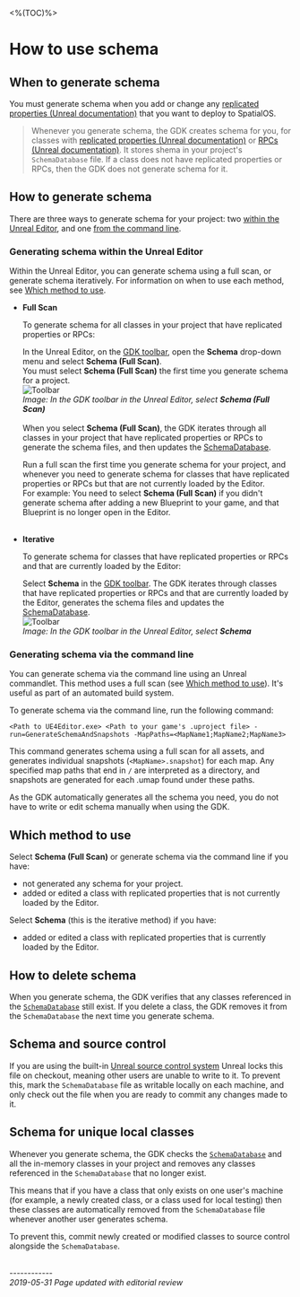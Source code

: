 <%(TOC)%>

# How to use schema

## When to generate schema

You must generate schema when you add or change any [replicated properties (Unreal documentation)](https://docs.unrealengine.com/en-US/Gameplay/Networking/Actors/Properties) that you want to deploy to SpatialOS.

> Whenever you generate schema, the GDK creates schema for you, for classes with [replicated properties (Unreal documentation)](https://docs.unrealengine.com/en-US/Gameplay/Networking/Actors/Properties) or [RPCs (Unreal documentation)](https://docs.unrealengine.com/en-us/Gameplay/Networking/Actors/RPCs). It stores shema in your project's `SchemaDatabase` file. If a class does not have replicated properties or RPCs, then the GDK does not generate schema for it.

## How to generate schema

There are three ways to generate schema for your project: two [within the Unreal Editor](#generating-schema-within-the-unreal-editor), and one [from the command line](#generating-schema-via-the-command-line).

### Generating schema within the Unreal Editor
Within the Unreal Editor, you can generate schema using a full scan, or generate schema iteratively. For information on when to use each method, see [Which method to use](#which-method-to-use).

* **Full Scan** 

    To generate schema for all classes in your project that have replicated properties or RPCs:<br/>

    In the Unreal Editor, on the [GDK toolbar]({{urlRoot}}/content/toolbars#buttons), open the **Schema** drop-down menu and select **Schema (Full Scan)**.<br/> You must select **Schema (Full Scan)** the first time you generate schema for a project. 
    <br/> ![Toolbar]({{assetRoot}}assets/screen-grabs/toolbar/schema-button-full-scan.png)<br/>
    _Image: In the GDK toolbar in the Unreal Editor, select **Schema (Full Scan)**_<br/>
    <br/>When you select **Schema (Full Scan)**, the GDK iterates through all classes in your project that have replicated properties or RPCs to generate the schema files, and then updates the [SchemaDatabase]({{urlRoot}}/content/glossary#schemadatabase). <br/>

    Run a full scan the first time you generate schema for your project, and whenever you need to generate schema for classes that have replicated properties or RPCs but that are not currently loaded by the Editor.<br/>For example: You need to select **Schema (Full Scan)** if you didn't generate schema after adding a new Blueprint to your game, and that Blueprint is no longer open in the Editor.<br/><br/>

* **Iterative**

    To generate schema for classes that have replicated properties or RPCs and that are currently loaded by the Editor: <br/>

    Select **Schema** in the [GDK toolbar]({{urlRoot}}/content/toolbars#buttons). The GDK iterates through classes that have replicated properties or RPCs and that are currently loaded by the Editor, generates the schema files and updates the [SchemaDatabase]({{urlRoot}}/content/glossary#schemadatabase).<br/>
    ![Toolbar]({{assetRoot}}assets/screen-grabs/toolbar/schema-button.png)<br/>
    _Image: In the GDK toolbar in the Unreal Editor, select **Schema**_<br/>

### Generating schema via the command line
You can generate schema via the command line using an Unreal commandlet. This method uses a full scan (see [Which method to use](#which-method-to-use)). It's useful as part of an automated build system.

To generate schema via the command line, run the following command:

```
<Path to UE4Editor.exe> <Path to your game's .uproject file> -run=GenerateSchemaAndSnapshots -MapPaths=<MapName1;MapName2;MapName3>
```

This command generates schema using a full scan for all assets, and generates individual snapshots (`<MapName>.snapshot`) for each map. Any specified map paths that end in `/` are interpreted as a directory, and snapshots are generated for each .umap found under these paths.

As the GDK automatically generates all the schema you need, you do not have to write or edit schema manually when using the GDK.

## Which method to use

Select **Schema (Full Scan)** or generate schema via the command line if you have: 

* not generated any schema for your project.
* added or edited a class with replicated properties that is not currently loaded by the Editor.

Select **Schema** (this is the iterative method) if you have:

* added or edited a class with replicated properties that is currently loaded by the Editor.

## How to delete schema

When you generate schema, the GDK verifies that any classes referenced in the [`SchemaDatabase`]({{urlRoot}}/content/glossary#schemadatabase) still exist. If you delete a class, the GDK removes it from the `SchemaDatabase` the next time you generate schema.

## Schema and source control

If you are using the built-in [Unreal source control system](https://docs.unrealengine.com/en-US/Engine/UI/SourceControl) Unreal locks this file on checkout, meaning other users are unable to write to it. To prevent this, mark the `SchemaDatabase` file as writable locally on each machine, and only check out the file when you are ready to commit any changes made to it.

## Schema for unique local classes

Whenever you generate schema, the GDK checks the [`SchemaDatabase`]({{urlRoot}}/content/glossary#schemadatabase) and all the in-memory classes in your project and removes any classes referenced in the `SchemaDatabase` that no longer exist.

This means that if you have a class that only exists on one user's machine (for example, a newly created class, or a class used for local testing) then these classes are automatically removed from the `SchemaDatabase` file whenever another user generates schema.

To prevent this, commit newly created or modified classes to source control alongside the `SchemaDatabase`.

<br/>------------<br/>
_2019-05-31 Page updated with editorial review_